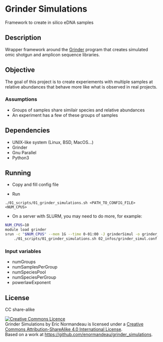 # Grinder Simulations

Framework to create in silico eDNA samples

## Description

Wrapper framework around the
[Grinder](https://sourceforge.net/projects/biogrinder/) program that creates
simulated omic shotgun and amplicon sequence libraries.

## Objective

The goal of this project is to create experiements with multiple samples at relative abundances that
behave more like what is observed in real projects.

### Assumptions

- Groups of samples share similair species and relative abundances
- An experiment has a few of these groups of samples

## Dependencies

- UNIX-like system (Linux, BSD, MacOS...)
- Grinder
- Gnu Parallel
- Python3

## Running

- Copy and fill config file

- Run
```
./01_scripts/01_grinder_simulations.sh <PATH_TO_CONFIG_FILE> <NUM_CPUS>
```

- On a server with SLURM, you may need to do more, for example:
```bash
NUM_CPUS=10
module load grinder
srun -c "$NUM_CPUS" --mem 1G --time 0-01:00 -J grinderSimul -o grinder_simul_%j.log \
    ./01_scripts/01_grinder_simulations.sh 02_infos/grinder_simul.conf "$NUM_CPUS"
```

### Input variables

- numGroups
- numSamplesPerGroup
- numSpeciesPool
- numSpeciesPerGroup
- powerlawExponent

## License

CC share-alike

<a rel="license" href="http://creativecommons.org/licenses/by-sa/4.0/"><img alt="Creative Commons Licence" style="border-width:0" src="https://i.creativecommons.org/l/by-sa/4.0/88x31.png" /></a><br /><span xmlns:dct="http://purl.org/dc/terms/" property="dct:title">Grinder Simulations</span> by <span xmlns:cc="http://creativecommons.org/ns#" property="cc:attributionName">Eric Normandeau</span> is licensed under a <a rel="license" href="http://creativecommons.org/licenses/by-sa/4.0/">Creative Commons Attribution-ShareAlike 4.0 International License</a>.<br />Based on a work at <a xmlns:dct="http://purl.org/dc/terms/" href="https://github.com/enormandeau/grinder_simulations" rel="dct:source">https://github.com/enormandeau/grinder_simulations</a>.
